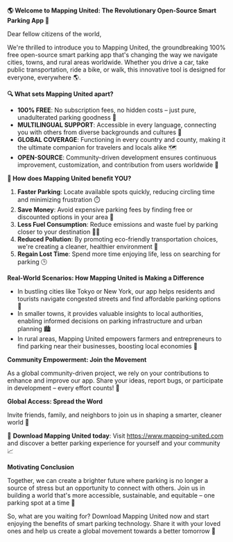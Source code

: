 **🌎 Welcome to Mapping United: The Revolutionary Open-Source Smart Parking App 🚗**

Dear fellow citizens of the world,

We're thrilled to introduce you to Mapping United, the groundbreaking 100% free open-source smart parking app that's changing the way we navigate cities, towns, and rural areas worldwide. Whether you drive a car, take public transportation, ride a bike, or walk, this innovative tool is designed for everyone, everywhere 🌎.

**🔍 What sets Mapping United apart?**

* **100% FREE**: No subscription fees, no hidden costs – just pure, unadulterated parking goodness 🙌
* **MULTILINGUAL SUPPORT**: Accessible in every language, connecting you with others from diverse backgrounds and cultures 🌈
* **GLOBAL COVERAGE**: Functioning in every country and county, making it the ultimate companion for travelers and locals alike 🗺️
* **OPEN-SOURCE**: Community-driven development ensures continuous improvement, customization, and contribution from users worldwide 👥

**🚗 How does Mapping United benefit YOU?**

1. **Faster Parking**: Locate available spots quickly, reducing circling time and minimizing frustration ⏱️
2. **Save Money**: Avoid expensive parking fees by finding free or discounted options in your area 🤑
3. **Less Fuel Consumption**: Reduce emissions and waste fuel by parking closer to your destination 🚗🌿
4. **Reduced Pollution**: By promoting eco-friendly transportation choices, we're creating a cleaner, healthier environment 🌸
5. **Regain Lost Time**: Spend more time enjoying life, less on searching for parking 🕒

**Real-World Scenarios: How Mapping United is Making a Difference**

* In bustling cities like Tokyo or New York, our app helps residents and tourists navigate congested streets and find affordable parking options 🗼️
* In smaller towns, it provides valuable insights to local authorities, enabling informed decisions on parking infrastructure and urban planning 🏙️
* In rural areas, Mapping United empowers farmers and entrepreneurs to find parking near their businesses, boosting local economies 🌾

**Community Empowerment: Join the Movement**

As a global community-driven project, we rely on your contributions to enhance and improve our app. Share your ideas, report bugs, or participate in development – every effort counts! 💪

**Global Access: Spread the Word**

Invite friends, family, and neighbors to join us in shaping a smarter, cleaner world 🌟

📲 **Download Mapping United today**: Visit https://www.mapping-united.com and discover a better parking experience for yourself and your community 📈

**Motivating Conclusion**

Together, we can create a brighter future where parking is no longer a source of stress but an opportunity to connect with others. Join us in building a world that's more accessible, sustainable, and equitable – one parking spot at a time 🌟

So, what are you waiting for? Download Mapping United now and start enjoying the benefits of smart parking technology. Share it with your loved ones and help us create a global movement towards a better tomorrow 💖